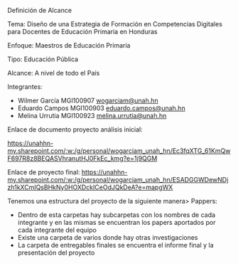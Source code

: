 Definición de Alcance 

Tema: Diseño de una Estrategia de Formación en Competencias Digitales para Docentes de Educación Primaria en Honduras 

Enfoque: Maestros de Educación Primaria 

Tipo: Educación Pública 

Alcance: A nivel de todo el País 

Integrantes: 
- Wilmer García     MGI100907    wogarciam@unah.hn
- Eduardo Campos    MGI100903    eduardo.campos@unah.hn
- Melina Urrutia    MGI100923    melina.urrutia@unah.hn

Enlace de documento proyecto análisis inicial:

https://unahhn-my.sharepoint.com/:w:/g/personal/wogarciam_unah_hn/Ec3fqXTG_61KmQwF697R8z8BEQASVhranutHJ0FkEc_kmg?e=1j9QGM

Enlace de proyecto final:
https://unahhn-my.sharepoint.com/:w:/g/personal/wogarciam_unah_hn/ESADGGWDewNDjzh1kXCmIQsBHkNy0HOXDckICeOdJQkDeA?e=mapgWX

Tenemos una estructura del proyecto de la siguiente manera>
Pappers:
- Dentro de esta carpetas hay subcarpetas con los nombres de cada integrante y en las mismas se encuentran los papers aportados por cada integrante del equipo
- Existe una carpeta de varios donde hay otras investigaciones
- La carpeta de entregables finales se encuentra el informe final y la presentación del proyecto
  
  
